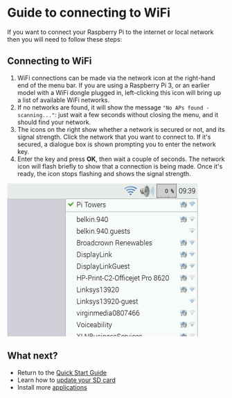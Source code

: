 # Guide to connecting to WiFi

If you want to connect your Raspberry Pi to the internet or local network then you will need to follow these steps:

## Connecting to WiFi

1. WiFi connections can be made via the network icon at the right-hand end of the menu bar. If you are using a Raspberry Pi 3, or an earlier model with a WiFi dongle plugged in, left-clicking this icon will bring up a list of available WiFi networks.
1. If no networks are found, it will show the message `"No APs found - scanning..."`: just wait a few seconds without closing the menu, and it should find your network.
1. The icons on the right show whether a network is secured or not, and its signal strength. Click the network that you want to connect to. If it's secured, a dialogue box is shown prompting you to enter the network key.
1. Enter the key and press **OK**, then wait a couple of seconds. The network icon will flash briefly to show that a connection is being made. Once it's ready, the icon stops flashing and shows the signal strength.

  ![](images/wifi2.png)

## What next?

- Return to the [Quick Start Guide](worksheet.md)
- Learn how to [update your SD card](update-sd-card.md)
- Install more [applications](install-apps.md)
